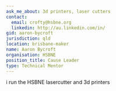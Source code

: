 ```yaml
---
ask_me_about: 3d printers, laser cutters
contact:
  email: crofty@hsbne.org
  linkedin: http://au.linkedin.com/in/
gid: aaron-bycroft
jurisdiction: qld
location: brisbane-maker
name: Aaron Bycroft
organisation: HSBNE
position_title: Cause Leader
type: Technical Mentor
---
```


i run the HSBNE lasercutter and 3d printers